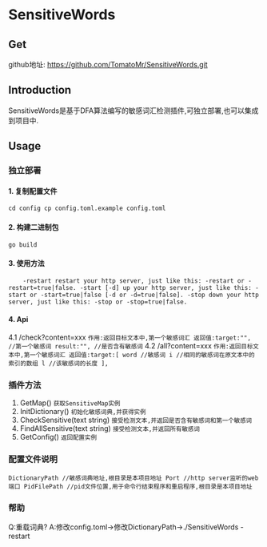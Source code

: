 # SensitiveWords

## Get
github地址: https://github.com/TomatoMr/SensitiveWords.git

## Introduction
SensitiveWords是基于DFA算法编写的敏感词汇检测插件,可独立部署,也可以集成到项目中.

## Usage

### 独立部署

#### 1. 复制配置文件
`cd config
 cp config.toml.example config.toml
`

#### 2. 构建二进制包
`go build`

#### 3. 使用方法
`     -restart
            restart your http server, just like this: -restart or -restart=true|false.
      -start [-d]
            up your http server, just like this: -start or -start=true|false [-d or -d=true|false].
      -stop
            down your http server, just like this: -stop or -stop=true|false.
`

#### 4. Api
4.1 /check?content=xxx
`
作用:返回目标文本中,第一个敏感词汇
返回值:target:"", //第一个敏感词
      result:"", //是否含有敏感词
`
4.2 /all?content=xxx
`
作用:返回目标文本中,第一个敏感词汇
返回值:target:[
        word //敏感词
        i //相同的敏感词在原文本中的索引的数组
        l //该敏感词的长度
             ], 
`

### 插件方法
1. GetMap()
`获取SensitiveMap实例`
2. InitDictionary()
`初始化敏感词典,并获得实例`
3. CheckSensitive(text string)
`接受检测文本,并返回是否含有敏感词和第一个敏感词`
4. FindAllSensitive(text string)
`接受检测文本,并返回所有敏感词`
5. GetConfig()
`返回配置实例`

### 配置文件说明
`
DictionaryPath //敏感词典地址,根目录是本项目地址
Port //http server监听的web端口
PidFilePath //pid文件位置,用于命令行结束程序和重启程序,根目录是本项目地址
`

### 帮助
Q:重载词典?
A:修改config.toml->修改DictionaryPath->./SensitiveWords -restart